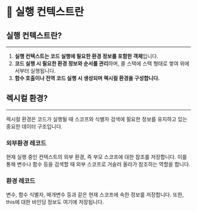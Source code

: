 # 🥫 실행 컨텍스트란

## 실행 컨텍스트란?

---

1. **실행 컨텍스트는 코드 실행에 필요한 환경 정보를 포함한 객체**입니다.
2. **코드 실행 시 필요한 환경 정보와 순서를 관리**하며, 콜 스택에 스택 형태로 쌓여 위에서부터 실행됩니다.
3. **함수 호출이나 전역 코드 실행 시 생성되며 렉시컬 환경을 구성합니다.**

## 렉시컬 환경?

---

렉시컬 환경은 코드가 실행될 때 스코프와 식별자 검색에 필요한 정보를 유지하고 있는 중요한 데이터 구조입니다.

### 외부환경 레코드

현재 실행 중인 컨텍스트의 외부 환경, 즉 부모 스코프에 대한 참조를 저장합니다. 이를 통해 변수나 함수 등을 검색할 때 외부 스코프로 거슬러 올라가 참조하는 역할을 합니다.

### 환경 레코드

변수, 함수 식별자, 매개변수 등과 같은 현재 스코프에 속한 정보를 저장합니다. 또한, this에 대한 바인딩 정보도 여기에 저장됩니다.
